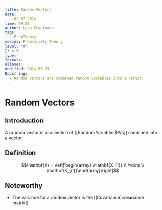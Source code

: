 ```yaml
---
title: Random Vectors
date:
  - 02-07-2024
time: 09:55
author: Luca Trautmann
tags:
  - ProbTheory
series: Probability Theory
level: "0"
🍙: いや
type: 
formula: 
aliases: 
modified: 2024-07-23
Docstring:
  - Random vectors are combined random variables into a vector.
---
```

# Random Vectors
## Introduction
A random vector is a collection of [[Random Variables|RVs]] combined into a vector. 
 
## Definition

$$\mathbf{X} = \left[\begin{array} \mathbf{X_{1}} \\ \vdots \\ \mathbf{X_{n}}\end{array}\right]$$


## Noteworthy
- The variance for a random vector is the [[Covariance|covariance matrix]]. 

